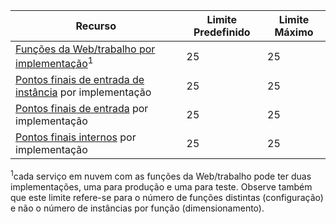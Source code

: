 | Recurso | Limite Predefinido | Limite Máximo |
| --- | --- | --- |
| [Funções da Web/trabalho por implementação](../articles/cloud-services/cloud-services-choose-me.md)<sup>1</sup> |25 |25 |
| [Pontos finais de entrada de instância](http://msdn.microsoft.com/library/gg557552.aspx#InstanceInputEndpoint) por implementação |25 |25 |
| [Pontos finais de entrada](http://msdn.microsoft.com/library/gg557552.aspx#InputEndpoint) por implementação |25 |25 |
| [Pontos finais internos](http://msdn.microsoft.com/library/gg557552.aspx#InternalEndpoint) por implementação |25 |25 |

<sup>1</sup>cada serviço em nuvem com as funções da Web/trabalho pode ter duas implementações, uma para produção e uma para teste. Observe também que este limite refere-se para o número de funções distintas (configuração) e não o número de instâncias por função (dimensionamento).

